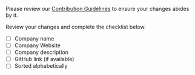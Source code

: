Please review our [Contribution Guidelines](https://github.com/omarabid/rust-companies/blob/master/CONTRIBUTING.md) to ensure your changes abides by it.

Review your changes and complete the checklist below.

- [ ] Company name
- [ ] Company Website
- [ ] Company description
- [ ] GitHub link (if available)
- [ ] Sorted alphabetically
